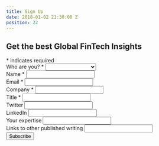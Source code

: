 ```yaml
---
title: Sign Up
date: 2018-01-02 21:30:00 Z
position: 22
---
```


<!-- Begin MailChimp Signup Form -->
<div id="mc_embed_signup">
<form action="https://letstalkpayments.us7.list-manage.com/subscribe/post?u=bc57d9187dbf177fa07614fbf&id=7d56b203f3" method="post" id="mc-embedded-subscribe-form" name="mc-embedded-subscribe-form" class="validate" target="_blank" novalidate>
<div id="mc_embed_signup_scroll">
<h2>Get the best Global FinTech Insights</h2>
<div class="indicates-required"><span class="asterisk">*</span> indicates required</div>
<div class="mc-field-group">
<label for="mce-MMERGE4">Who are you?  <span class="asterisk">*</span>
</label>
<select name="MMERGE4" class="required" id="mce-MMERGE4">
<option value=""></option>
<option value="Investor">Investor</option>
<option value="StartUp">StartUp</option>
<option value="Financial Institution">Financial Institution</option>
<option value="Media">Media</option>
<option value="Blogger">Blogger</option>
<option value="Influencers">Influencers</option>
<option value="Other">Other</option>

    </select>

</div>
<div class="mc-field-group">
<label for="mce-NAME">Name  <span class="asterisk">*</span>
</label>
<input type="text" value="" name="NAME" class="required" id="mce-NAME">
</div>
<div class="mc-field-group">
<label for="mce-EMAIL">Email  <span class="asterisk">*</span>
</label>
<input type="email" value="" name="EMAIL" class="required email" id="mce-EMAIL">
</div>
<div class="mc-field-group">
<label for="mce-COMPANY">Company  <span class="asterisk">*</span>
</label>
<input type="text" value="" name="COMPANY" class="required" id="mce-COMPANY">
</div>
<div class="mc-field-group">
<label for="mce-MMERGE3">Title  <span class="asterisk">*</span>
</label>
<input type="text" value="" name="MMERGE3" class="required" id="mce-MMERGE3">
</div>
<div class="mc-field-group">
<label for="mce-MMERGE5">Twitter </label>
<input type="text" value="" name="MMERGE5" class="" id="mce-MMERGE5">
</div>
<div class="mc-field-group">
<label for="mce-MMERGE6">LinkedIn </label>
<input type="text" value="" name="MMERGE6" class="" id="mce-MMERGE6">
</div>
<div class="mc-field-group">
<label for="mce-MMERGE8">Your expertise </label>
<input type="text" value="" name="MMERGE8" class="" id="mce-MMERGE8">
</div>
<div class="mc-field-group">
<label for="mce-MMERGE9">Links to other published writing </label>
<input type="text" value="" name="MMERGE9" class="" id="mce-MMERGE9">
</div>
<div id="mce-responses" class="clear">
<div class="response" id="mce-error-response" style="display:none"></div>
<div class="response" id="mce-success-response" style="display:none"></div>
</div>    <!-- real people should not fill this in and expect good things - do not remove this or risk form bot signups-->
<div style="position: absolute; left: -5000px;" aria-hidden="true"><input type="text" name="b_bc57d9187dbf177fa07614fbf_7d56b203f3" tabindex="-1" value=""></div>
<div class="clear"><input type="submit" value="Subscribe" name="subscribe" id="mc-embedded-subscribe" class="button"></div>
</div>
</form>
</div>

<!--End mc_embed_signup-->